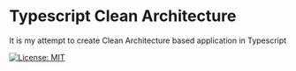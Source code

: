 # Typescript Clean Architecture

It is my attempt to create Clean Architecture based application in Typescript

[![License: MIT](https://img.shields.io/badge/License-MIT-brightgreen.svg)](./LICENSE)
